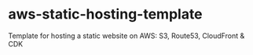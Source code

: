 # aws-static-hosting-template
Template for hosting a static website on AWS: S3, Route53, CloudFront &amp; CDK
